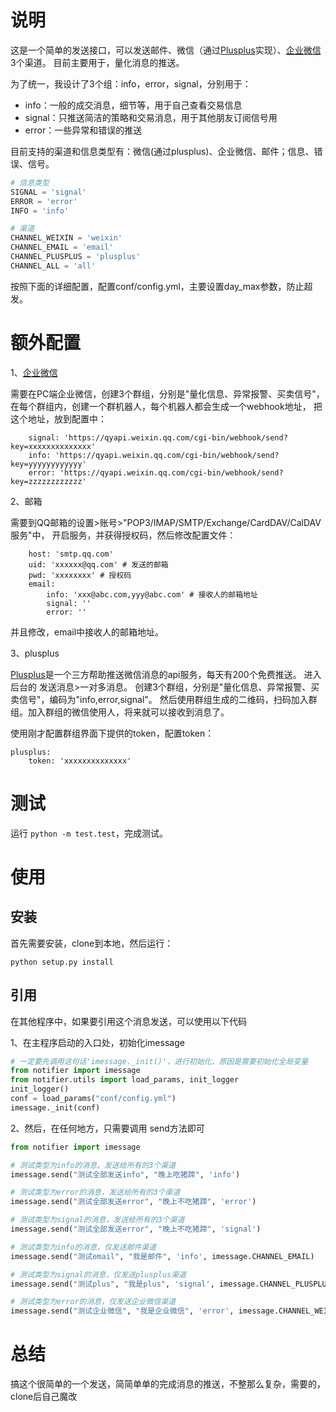 # 说明

这是一个简单的发送接口，可以发送邮件、微信（通过[Plusplus](https://www.pushplus.plus/)实现）、[企业微信](https://developer.work.weixin.qq.com/document/path/90236#%E6%96%87%E6%9C%AC%E6%B6%88%E6%81%AF)3个渠道。
目前主要用于，量化消息的推送。

为了统一，我设计了3个组：info，error，signal，分别用于：
- info：一般的成交消息，细节等，用于自己查看交易信息
- signal：只推送简洁的策略和交易消息，用于其他朋友订阅信号用
- error：一些异常和错误的推送

目前支持的渠道和信息类型有：微信(通过plusplus)、企业微信、邮件；信息、错误、信号。

```python
# 信息类型
SIGNAL = 'signal'
ERROR = 'error'
INFO = 'info'

# 渠道
CHANNEL_WEIXIN = 'weixin'
CHANNEL_EMAIL = 'email'
CHANNEL_PLUSPLUS = 'plusplus'
CHANNEL_ALL = 'all'
```

按照下面的详细配置，配置conf/config.yml，主要设置day_max参数，防止超发。

# 额外配置

1、[企业微信](https://developer.work.weixin.qq.com/document/path/90236#%E6%96%87%E6%9C%AC%E6%B6%88%E6%81%AF)

需要在PC端企业微信，创建3个群组，分别是"量化信息、异常报警、买卖信号"，
在每个群组内，创建一个群机器人，每个机器人都会生成一个webhook地址，
把这个地址，放到配置中：
```text
    signal: 'https://qyapi.weixin.qq.com/cgi-bin/webhook/send?key=xxxxxxxxxxxxxx'
    info: 'https://qyapi.weixin.qq.com/cgi-bin/webhook/send?key=yyyyyyyyyyyy'
    error: 'https://qyapi.weixin.qq.com/cgi-bin/webhook/send?key=zzzzzzzzzzzz'
```

2、邮箱

需要到QQ邮箱的设置>账号>"POP3/IMAP/SMTP/Exchange/CardDAV/CalDAV服务"中，
开启服务，并获得授权码，然后修改配置文件：
```text
    host: 'smtp.qq.com'
    uid: 'xxxxxx@qq.com' # 发送的邮箱
    pwd: 'xxxxxxxx' # 授权码
    email:
        info: 'xxx@abc.com,yyy@abc.com' # 接收人的邮箱地址
        signal: ''
        error: ''
```
并且修改，email中接收人的邮箱地址。

3、plusplus

[Plusplus](https://www.pushplus.plus/)是一个三方帮助推送微信消息的api服务，每天有200个免费推送。
进入后台的 发送消息>一对多消息。
创建3个群组，分别是"量化信息、异常报警、买卖信号"，编码为"info,error,signal"。
然后使用群组生成的二维码，扫码加入群组。加入群组的微信使用人，将来就可以接收到消息了。

使用刚才配置群组界面下提供的token，配置token：
```text
plusplus:
    token: 'xxxxxxxxxxxxxx'
```
# 测试

运行 `python -m test.test`，完成测试。

# 使用

## 安装

首先需要安装，clone到本地，然后运行：
```commandline
python setup.py install
```

## 引用

在其他程序中，如果要引用这个消息发送，可以使用以下代码

1、在主程序启动的入口处，初始化imessage
```python
# 一定要先调用这句话'imessage._init()'，进行初始化，原因是需要初始化全局变量
from notifier import imessage
from notifier.utils import load_params, init_logger
init_logger()
conf = load_params("conf/config.yml")
imessage._init(conf)
```

2、然后，在任何地方，只需要调用 send方法即可

```python
from notifier import imessage

# 测试类型为info的消息，发送给所有的3个渠道
imessage.send("测试全部发送info", "晚上吃猪蹄", 'info')

# 测试类型为error的消息，发送给所有的3个渠道
imessage.send("测试全部发送error", "晚上不吃猪蹄", 'error')

# 测试类型为signal的消息，发送给所有的3个渠道
imessage.send("测试全部发送error", "晚上不吃猪蹄", 'signal')

# 测试类型为info的消息，仅发送邮件渠道
imessage.send("测试email", "我是邮件", 'info', imessage.CHANNEL_EMAIL)

# 测试类型为signal的消息，仅发送plusplus渠道
imessage.send("测试plus", "我是plus", 'signal', imessage.CHANNEL_PLUSPLUS)

# 测试类型为error的消息，仅发送企业微信渠道
imessage.send("测试企业微信", "我是企业微信", 'error', imessage.CHANNEL_WEIXIN)
```
# 总结

搞这个很简单的一个发送，简简单单的完成消息的推送，不整那么复杂，需要的，clone后自己魔改